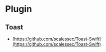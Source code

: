 # Plugin

## Toast

* [https://github.com/scalessec/Toast-Swift](https://github.com/scalessec/Toast-Swift)